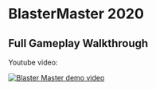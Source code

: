 # BlasterMaster 2020
## Full Gameplay Walkthrough

Youtube video:

[![Blaster Master demo video](https://i9.ytimg.com/vi/YW4K5ioCrPY/maxresdefault.jpg?time=1627446300000&sqp=CJy4g4gG&rs=AOn4CLAM5oNwVIaRmgpvmPtqkaGy-Aybfg)](https://youtu.be/YW4K5ioCrPY )
